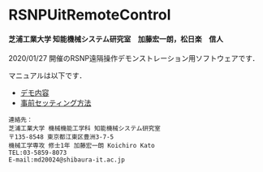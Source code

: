 # RSNPUitRemoteControl

<h4> 芝浦工業大学 知能機械システム研究室　加藤宏一朗，松日楽　信人</h4>

2020/01/27 開催のRSNP遠隔操作デモンストレーション用ソフトウェアです．

マニュアルは以下です．

 - [デモ内容](https://ims-lab8073.github.io/RSNPTutorial2020/)
 - [事前セッティング方法](https://ims-lab8073.github.io/RSNPTutorial2020/Setting)


~~~text  
連絡先：  
芝浦工業大学 機械機能工学科 知能機械システム研究室  
〒135-8548 東京都江東区豊洲3-7-5  
機械工学専攻 修士1年 加藤宏一朗 Koichiro Kato
TEL:03-5859-8073
E-mail:md20024@shibaura-it.ac.jp  
~~~  